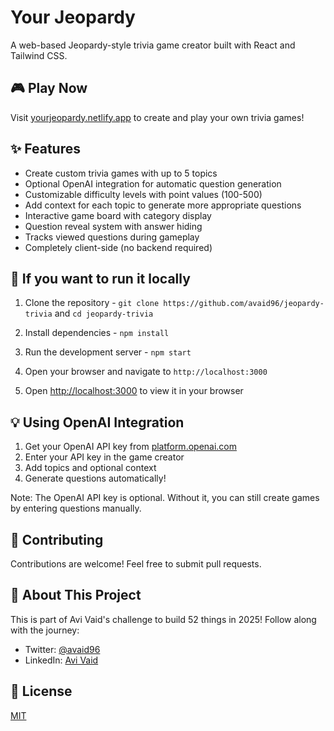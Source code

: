 # Your Jeopardy

A web-based Jeopardy-style trivia game creator built with React and Tailwind CSS.

## 🎮 Play Now

Visit [yourjeopardy.netlify.app](https://yourjeopardy.netlify.app) to create and play your own trivia games!

## ✨ Features

- Create custom trivia games with up to 5 topics
- Optional OpenAI integration for automatic question generation
- Customizable difficulty levels with point values (100-500)
- Add context for each topic to generate more appropriate questions
- Interactive game board with category display
- Question reveal system with answer hiding
- Tracks viewed questions during gameplay
- Completely client-side (no backend required)

## 🚀 If you want to run it locally

1. Clone the repository - `git clone https://github.com/avaid96/jeopardy-trivia` and `cd jeopardy-trivia`
2. Install dependencies - `npm install`
3. Run the development server - `npm start`
4. Open your browser and navigate to `http://localhost:3000`

4. Open [http://localhost:3000](http://localhost:3000) to view it in your browser

## 💡 Using OpenAI Integration

1. Get your OpenAI API key from [platform.openai.com](https://platform.openai.com)
2. Enter your API key in the game creator
3. Add topics and optional context
4. Generate questions automatically!

Note: The OpenAI API key is optional. Without it, you can still create games by entering questions manually.

## 🤝 Contributing

Contributions are welcome! Feel free to submit pull requests.

## 🎯 About This Project

This is part of Avi Vaid's challenge to build 52 things in 2025! Follow along with the journey:

- Twitter: [@avaid96](https://x.com/avaid96)
- LinkedIn: [Avi Vaid](https://www.linkedin.com/in/avaid/)

## 📝 License

[MIT](https://choosealicense.com/licenses/mit/)